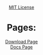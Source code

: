 <head>
		<script src="Main.js"></script>
		<meta property="og:type" content="website">
		<meta property="og:site_name" content="gabrielramires.github.io/MinecraftServerMenu">
		<meta property="og:title" content="Minecraft Server Menu">
		<meta property="og:description" content="Do you want an easy, fast and organized method to create a Minecraft Server? come and meet Minecraft Server Menu a .Batch file, very fast managing Backups, Server, Client, Moderation, Mods and Plugins!">
		<meta property="og:image" content="https://github.com/gabrielramires/MinecraftServerMenu/blob/Website/WebSiteStorage/Images/icon.png">
		<meta content="#ffffff" data-react-helmet="true" name="theme-color"/>
		<link rel="icon" href="https://github.com/gabrielramires/MinecraftServerMenu/blob/Website/WebSiteStorage/Images/icon.png">
</head>
<!-- visible part: -->

<div align="center">

<a href="License_Page">MIT License</a>

<h1> Pages: </h1>

<a href="Download">Download Page</a>\
<a href="Docs">Docs Page</a>
</div>
